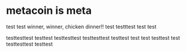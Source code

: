 # metacoin is meta

test
test
winner, winner, chicken dinner!!
test
testttest
test
test

testtesttest
testtest
testtesttest
testtesttest
testtest
test
test
testtest
test
testtesttest
testtest
